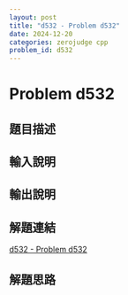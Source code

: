 ```yaml
---
layout: post
title: "d532 - Problem d532"
date: 2024-12-20
categories: zerojudge cpp
problem_id: d532
---
```


# Problem d532

## 題目描述



## 輸入說明



## 輸出說明



## 解題連結

[d532 - Problem d532](https://zerojudge.tw/ShowProblem?problemid=d532)

## 解題思路

